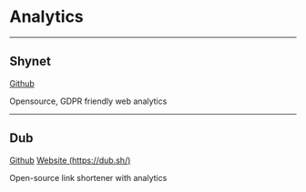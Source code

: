 # Analytics

---

## Shynet

[Github](https://github.com/milesmcc/shynet)

Opensource, GDPR friendly web analytics

---

## Dub

[Github](https://github.com/steven-tey/dub)
[Website (https://dub.sh/)](https://dub.sh/)

Open-source link shortener with analytics
